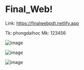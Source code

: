 # Final_Web!
Link: https://finalwebpdt.netlify.app

Tk: phongdaihoc
Mk: 123456

![image](https://user-images.githubusercontent.com/73537516/159104155-9816c24a-e0ed-4b81-b40a-6fac5529a071.png)

![image](https://user-images.githubusercontent.com/73537516/159104050-860b6b61-5cea-483a-8e2f-2f02167ef96e.png)

![image](https://user-images.githubusercontent.com/73537516/159104060-15c51f81-79b5-4f4b-b025-447a1971970d.png)


